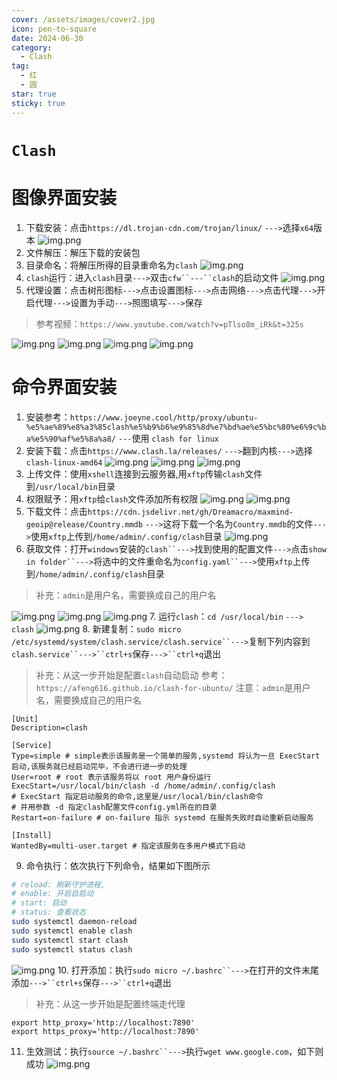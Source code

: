 ```yaml
---
cover: /assets/images/cover2.jpg
icon: pen-to-square
date: 2024-06-30
category:
  - Clash
tag:
  - 红
  - 圆
star: true
sticky: true
---
```

# `Clash`
# 图像界面安装
1. 下载安装：点击`https://dl.trojan-cdn.com/trojan/linux/` `--->`选择`x64`版本
![img.png](/assets/images/LinuxService/img_22.png)
2. 文件解压：解压下载的安装包
3. 目录命名：将解压所得的目录重命名为`clash`
![img.png](/assets/images/LinuxService/img_16.png)
4. `clash`运行：进入`clash`目录`--->`双击`cfw``---``clash`的启动文件
![img.png](/assets/images/LinuxService/img_17.png)
5. 代理设置：点击树形图标`--->`点击设置图标`--->`点击网络`--->`点击代理`--->`开启代理`--->`设置为手动`--->`照图填写`--->`保存
>  参考视频：`https://www.youtube.com/watch?v=pTlso8m_iRk&t=325s`

![img.png](/assets/images/LinuxService/img_18.png)
![img.png](/assets/images/LinuxService/img_19.png)
![img.png](/assets/images/LinuxService/img_20.png)
![img.png](/assets/images/LinuxService/img_21.png)


# 命令界面安装
1. 安装参考：`https://www.joeyne.cool/http/proxy/ubuntu-%e5%ae%89%e8%a3%85clash%e5%b9%b6%e9%85%8d%e7%bd%ae%e5%bc%80%e6%9c%ba%e5%90%af%e5%8a%a8/` `---`使用 `clash for linux`
2. 安装下载：点击`https://www.clash.la/releases/` `--->`翻到内核`--->`选择`clash-linux-amd64`
![img.png](/assets/images/LinuxService/img_23.png)
![img.png](/assets/images/LinuxService/img_24.png)
![img.png](/assets/images/LinuxService/img_25.png)
3. 上传文件：使用`xshell`连接到云服务器,用`xftp`传输`clash`文件到`/usr/local/bin`目录
4. 权限赋予：用`xftp`给`clash`文件添加所有权限
![img.png](/assets/images/LinuxService/img_26.png)
![img.png](/assets/images/LinuxService/img_27.png)
5. 下载文件：点击`https://cdn.jsdelivr.net/gh/Dreamacro/maxmind-geoip@release/Country.mmdb` `--->`这将下载一个名为`Country.mmdb`的文件`--->`使用`xftp`上传到`/home/admin/.config/clash`目录
![img.png](/assets/images/LinuxService/img_28.png)
6. 获取文件：打开`windows`安装的`clash``--->`找到使用的配置文件`--->`点击`show in folder``--->`将选中的文件重命名为`config.yaml``--->`使用`xftp`上传到`/home/admin/.config/clash`目录
>  补充：`admin`是用户名，需要换成自己的用户名

![img.png](/assets/images/LinuxService/img_29.png)
![img.png](/assets/images/LinuxService/img_30.png)
![img.png](/assets/images/LinuxService/img_31.png)
7. 运行`clash`：`cd /usr/local/bin` `--->` `clash`
![img.png](/assets/images/LinuxService/img_32.png)
8. 新建复制：`sudo micro /etc/systemd/system/clash.service/clash.service``--->`复制下列内容到`clash.service``--->``ctrl+s`保存`--->``ctrl+q`退出
> 补充：从这一步开始是配置`clash`自动启动
> 参考：`https://afeng616.github.io/clash-for-ubuntu/`
> 注意：`admin`是用户名，需要换成自己的用户名
```text
[Unit]
Description=clash 

[Service]
Type=simple # simple表示该服务是一个简单的服务,systemd 将认为一旦 ExecStart 启动,该服务就已经启动完毕，不会进行进一步的处理
User=root # root 表示该服务将以 root 用户身份运行
ExecStart=/usr/local/bin/clash -d /home/admin/.config/clash 
# ExecStart 指定启动服务的命令,这里是/usr/local/bin/clash命令
# 并用参数 -d 指定clash配置文件config.yml所在的目录
Restart=on-failure # on-failure 指示 systemd 在服务失败时自动重新启动服务

[Install]
WantedBy=multi-user.target # 指定该服务在多用户模式下启动
```
9. 命令执行：依次执行下列命令，结果如下图所示
```bash
# reload: 刷新守护进程,
# enable: 开启自启动
# start: 启动
# status: 查看状态
sudo systemctl daemon-reload
sudo systemctl enable clash
sudo systemctl start clash
sudo systemctl status clash
```
![img.png](/assets/images/LinuxService/img_33.png)
10. 打开添加：执行`sudo micro ~/.bashrc``--->`在打开的文件末尾添加`--->``ctrl+s`保存`--->``ctrl+q`退出
>   补充：从这一步开始是配置终端走代理
```text
export http_proxy='http://localhost:7890'
export https_proxy='http://localhost:7890'
```
11. 生效测试：执行`source ~/.bashrc``--->`执行`wget www.google.com`，如下则成功
![img.png](/assets/images/LinuxService/img_34.png)